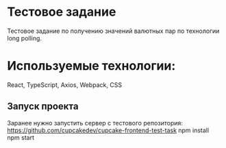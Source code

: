 # Тестовое задание

Тестовое задание по получению значений валютных пар по технологии long polling.

# Используемые технологии:

React, TypeScript, Axios, Webpack, CSS

## Запуск проекта

Заранее нужно запустить сервер с тестового репозитория: https://github.com/cupcakedev/cupcake-frontend-test-task
npm install  
npm start
